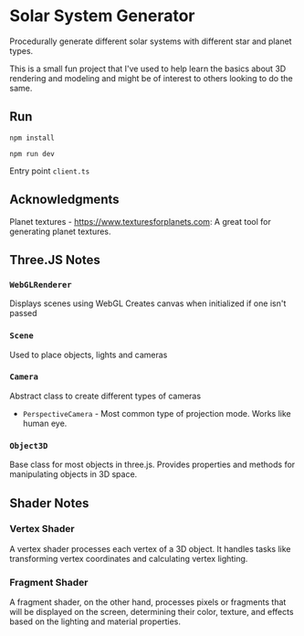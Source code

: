 # Solar System Generator

Procedurally generate different solar systems with different star and planet types.

This is a small fun project that I've used to help learn the basics about 3D rendering and modeling and might be of interest to others looking to do the same.

## Run

```npm install```

```npm run dev```

Entry point `client.ts`

## Acknowledgments
Planet textures - https://www.texturesforplanets.com: A great tool for generating planet textures.

## Three.JS Notes

### `WebGLRenderer`
Displays scenes using WebGL
Creates canvas when initialized if one isn't passed

### `Scene`
Used to place objects, lights and cameras

### `Camera`
Abstract class to create different types of cameras

- `PerspectiveCamera` - Most common type of projection mode. Works like human eye.

### `Object3D`
Base class for most objects in three.js. Provides properties and methods for manipulating objects in 3D space.


## Shader Notes

### Vertex Shader
A vertex shader processes each vertex of a 3D object. It handles tasks like transforming vertex coordinates and calculating vertex lighting.

### Fragment Shader
A fragment shader, on the other hand, processes pixels or fragments that will be displayed on the screen, determining their color, texture, and effects based on the lighting and material properties.